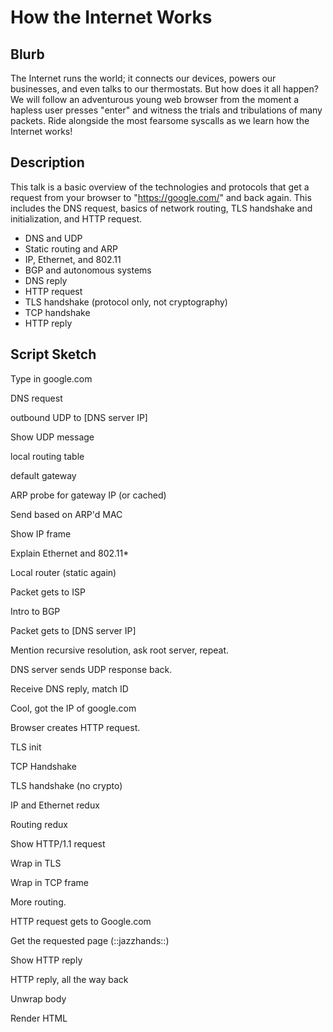 # How the Internet Works

## Blurb

The Internet runs the world; it connects our devices, powers our businesses, and
even talks to our thermostats. But how does it all happen? We will follow an
adventurous young web browser from the moment a hapless user presses "enter" and
witness the trials and tribulations of many packets. Ride alongside the most
fearsome syscalls as we learn how the Internet works!

## Description

This talk is a basic overview of the technologies and protocols that get a
request from your browser to "https://google.com/" and back again. This includes
the DNS request, basics of network routing, TLS handshake and initialization,
and HTTP request.

* DNS and UDP
* Static routing and ARP
* IP, Ethernet, and 802.11
* BGP and autonomous systems
* DNS reply
* HTTP request
* TLS handshake (protocol only, not cryptography)
* TCP handshake
* HTTP reply

## Script Sketch

Type in google.com

DNS request

outbound UDP to [DNS server IP]

Show UDP message

local routing table

default gateway

ARP probe for gateway IP (or cached)

Send based on ARP'd MAC

Show IP frame

Explain Ethernet and 802.11*

Local router (static again)

Packet gets to ISP

Intro to BGP

Packet gets to [DNS server IP]

Mention recursive resolution, ask root server, repeat.

DNS server sends UDP response back.

Receive DNS reply, match ID

Cool, got the IP of google.com

Browser creates HTTP request.

TLS init

TCP Handshake

TLS handshake (no crypto)

IP and Ethernet redux

Routing redux

Show HTTP/1.1 request

Wrap in TLS

Wrap in TCP frame

More routing.

HTTP request gets to Google.com

Get the requested page (::jazzhands::)

Show HTTP reply

HTTP reply, all the way back

Unwrap body

Render HTML
